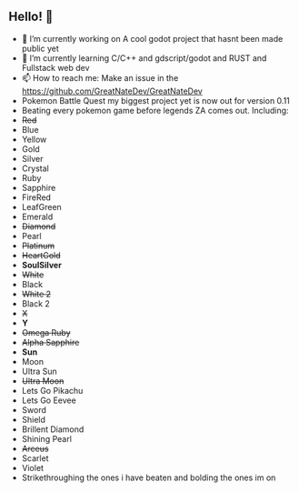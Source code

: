 ## Hello! 👋
- 🔭 I’m currently working on A cool godot project that hasnt been made public yet
- 🌱 I’m currently learning C/C++ and gdscript/godot and RUST and Fullstack web dev
- 📫 How to reach me: Make an issue in the https://github.com/GreatNateDev/GreatNateDev
- Pokemon Battle Quest my biggest project yet is now out for version 0.11
- Beating every pokemon game before legends ZA comes out. Including:
- ~~Red~~
- Blue
-  Yellow
-   Gold
-    Silver
- Crystal
-  Ruby
-   Sapphire
-    FireRed
- LeafGreen
-  Emerald
-  ~~Diamond~~
-   Pearl
- ~~Platinum~~
-    ~~HeartGold~~
- __SoulSilver__
-  ~~White~~
-   Black
-    ~~White 2~~
-   Black 2
-   ~~X~~
-    __Y__
-  ~~Omega Ruby~~
-  ~~Alpha Sapphire~~
-   __Sun__
-   Moon
-    Ultra Sun
- ~~Ultra Moon~~
-  Lets Go Pikachu
-  Lets Go Eevee
-   Sword
-    Shield
- Brillent Diamond
-  Shining Pearl
-   ~~Arceus~~
-    Scarlet
-    Violet
- Strikethroughing the ones i have beaten and bolding the ones im on
